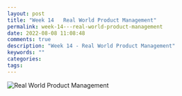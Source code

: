 ```yaml
---
layout: post
title: "Week 14   Real World Product Management"
permalink: week-14---real-world-product-management
date: 2022-08-08 11:08:48
comments: true
description: "Week 14 - Real World Product Management"
keywords: ""
categories:
tags:
---
```


![Real World Product Management](/images/pm-course.png)
